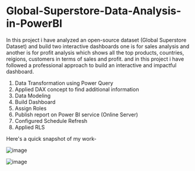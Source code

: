 # Global-Superstore-Data-Analysis-in-PowerBI

In this project i have analyzed an open-source dataset (Global Superstore Dataset) and build two interactive dashboards one is for sales analysis and another is for profit analysis which shows all the top products, countries, reigions, customers in terms of sales and profit.
and in this project i have followed a professional approach to build an interactive and impactful dashboard.

1. Data Transformation using Power Query
2. Applied DAX concept to find additional information
3. Data Modeling
4. Build Dashboard
5. Assign Roles
6. Publish report on Power BI service (Online Server)
7. Configured Schedule Refresh
8. Applied RLS


Here's a quick snapshot of my work-

![image](https://user-images.githubusercontent.com/64730394/176134101-e2824586-02df-4f0a-92d5-96a25ebb6639.png)

![image](https://user-images.githubusercontent.com/64730394/176134611-fbacdc7a-5fcd-4625-ae0d-9a8e3ed5584e.png)
